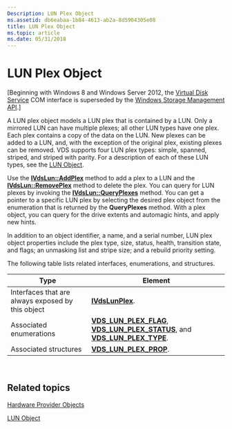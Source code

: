 ```yaml
---
Description: LUN Plex Object
ms.assetid: db6eabaa-1b84-4613-ab2a-8d5904305e08
title: LUN Plex Object
ms.topic: article
ms.date: 05/31/2018
---
```


# LUN Plex Object

\[Beginning with Windows 8 and Windows Server 2012, the [Virtual Disk Service](virtual-disk-service-portal.md) COM interface is superseded by the [Windows Storage Management API](/previous-versions/windows/desktop/stormgmt/windows-storage-management-api-portal).\]

A LUN plex object models a LUN plex that is contained by a LUN. Only a mirrored LUN can have multiple plexes; all other LUN types have one plex. Each plex contains a copy of the data on the LUN. New plexes can be added to a LUN, and, with the exception of the original plex, existing plexes can be removed. VDS supports four LUN plex types: simple, spanned, striped, and striped with parity. For a description of each of these LUN types, see the [LUN Object](lun-object.md).

Use the [**IVdsLun::AddPlex**](/windows/desktop/api/Vds/nf-vds-ivdslun-addplex) method to add a plex to a LUN and the [**IVdsLun::RemovePlex**](/windows/desktop/api/Vds/nf-vds-ivdslun-removeplex) method to delete the plex. You can query for LUN plexes by invoking the [**IVdsLun::QueryPlexes**](/windows/desktop/api/Vds/nf-vds-ivdslun-queryplexes) method. You can get a pointer to a specific LUN plex by selecting the desired plex object from the enumeration that is returned by the **QueryPlexes** method. With a plex object, you can query for the drive extents and automagic hints, and apply new hints.

In addition to an object identifier, a name, and a serial number, LUN plex object properties include the plex type, size, status, health, transition state, and flags; an unmasking list and stripe size; and a rebuild priority setting.

The following table lists related interfaces, enumerations, and structures.



| Type                                              | Element                                                                                                                                                          |
|---------------------------------------------------|------------------------------------------------------------------------------------------------------------------------------------------------------------------|
| Interfaces that are always exposed by this object | [**IVdsLunPlex**](/windows/desktop/api/Vds/nn-vds-ivdslunplex).                                                                                                                              |
| Associated enumerations                           | [**VDS\_LUN\_PLEX\_FLAG**](/windows/desktop/api/Vds/ne-vds-vds_lun_plex_flag), [**VDS\_LUN\_PLEX\_STATUS**](/windows/desktop/api/Vds/ne-vds-vds_lun_plex_status), and [**VDS\_LUN\_PLEX\_TYPE**](/windows/desktop/api/Vds/ne-vds-vds_lun_plex_type). |
| Associated structures                             | [**VDS\_LUN\_PLEX\_PROP**](/windows/desktop/api/Vds/ns-vds-vds_lun_plex_prop).                                                                                                               |



 

## Related topics

<dl> <dt>

[Hardware Provider Objects](hardware-provider-objects.md)
</dt> <dt>

[LUN Object](lun-object.md)
</dt> </dl>

 

 